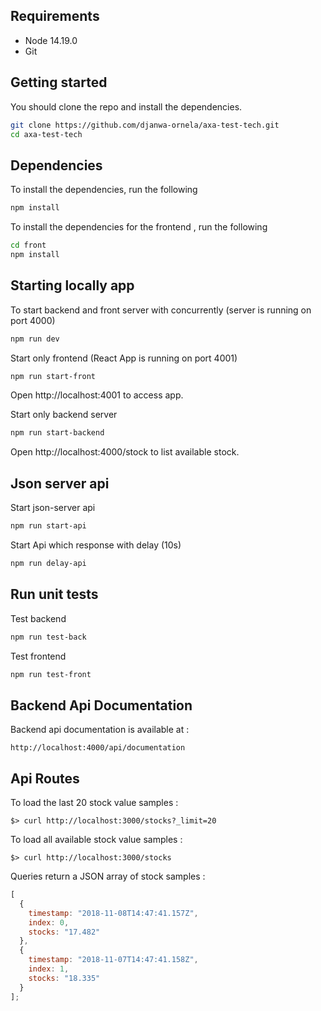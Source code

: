 ## Requirements

* Node 14.19.0
* Git

## Getting started
You should clone the repo and install the dependencies.

```bash
git clone https://github.com/djanwa-ornela/axa-test-tech.git
cd axa-test-tech
```
## Dependencies
To install the dependencies, run the following

```bash
npm install
```
To install the dependencies for the frontend , run the following
```bash
cd front
npm install
```

## Starting locally app

To start backend and front server with concurrently (server is running on port 4000)

```bash
npm run dev 
```

Start only frontend (React App is running on port 4001)
```bash
npm run start-front
```
Open http://localhost:4001 to access app.

Start only backend server

```bash
npm run start-backend 
```
Open http://localhost:4000/stock to list available stock.

## Json server api

Start json-server api 

```bash
npm run start-api
```

Start Api which response with delay (10s)

```bash
npm run delay-api
```
## Run unit tests

Test backend 
```bash
npm run test-back
```

Test frontend  
```bash
npm run test-front
```

## Backend Api Documentation

Backend api documentation is available at : 
```console
http://localhost:4000/api/documentation
```

## Api Routes

To load the last 20 stock value samples :

```console
$> curl http://localhost:3000/stocks?_limit=20
```

To load all available stock value samples :

```console
$> curl http://localhost:3000/stocks
```
Queries return a JSON array of stock samples :

```javascript
[
  {
    timestamp: "2018-11-08T14:47:41.157Z",
    index: 0,
    stocks: "17.482"
  },
  {
    timestamp: "2018-11-07T14:47:41.158Z",
    index: 1,
    stocks: "18.335"
  }
];
```
